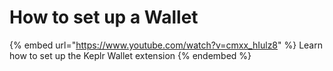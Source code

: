# How to set up a Wallet

{% embed url="https://www.youtube.com/watch?v=cmxx_hIulz8" %}
Learn how to set up the Keplr Wallet extension
{% endembed %}
